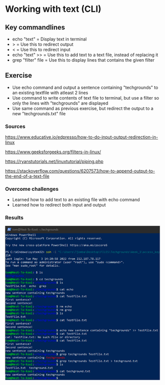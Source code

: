 # Working with text (CLI)

## Key commandlines
- echo "text" = Display text in terminal
- \> = Use this to redirect output
- <  = Use this to redirect input
- echo "text" >> = Use this to add text to a text file, instead of replacing it
- grep "filter" file = Use this to display lines that contains the given filter


## Exercise
- Use echo command and output a sentence containing "techgrounds" to an existing textfile with atleast 2 lines
- Use command to write contents of text file to terminal, but use a filter so only the lines with "techgrounds" are displayed
- Use same command as previous exercise, but redirect the output to a new "techgrounds.txt" file

### Sources
https://www.educative.io/edpresso/how-to-do-input-output-redirection-in-linux

https://www.geeksforgeeks.org/filters-in-linux/

https://ryanstutorials.net/linuxtutorial/piping.php

https://stackoverflow.com/questions/6207573/how-to-append-output-to-the-end-of-a-text-file


### Overcome challenges
- Learned how to add text to an existing file with echo command
- Learned how to redirect both input and output

### Results
![](https://github.com/TechGrounds-Cloud8/cloud8-Tjomba1996/blob/main/00_includes/SS_Working_with_Text(CLI).png "Using command echo to add text to an existing file and using grep to filter output into a new text file")
